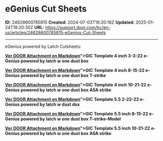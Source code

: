 # eGenius Cut Sheets

**ID:** 24628600785815
**Created:** 2024-07-03T16:20:16Z
**Updated:** 2025-01-24T19:20:30Z
**URL:** https://support.door.com/hc/en-us/articles/24628600785815-eGenius-Cut-Sheets

---

<p>eGenius powered by Latch Cutsheets:</p>
<p><strong><span class="wysiwyg-underline"><a href="https://support.door.com/hc/article_attachments/24628318555031

> 📄 **Contenido extraído:** [Ver DOOR Attachment en Markdown](./24628318555031_DOOR_Attachment_extracted.md)">GIC Template 4 inch 3-3-22 e-Genius powered by latch w one dust box</a></span></strong></p>
<p><strong><span class="wysiwyg-underline"><a href="https://support.door.com/hc/article_attachments/24628304830743

> 📄 **Contenido extraído:** [Ver DOOR Attachment en Markdown](./24628304830743_DOOR_Attachment_extracted.md)">GIC Template 4 inch 8-15-22 e-Genius powered by latch w one dust box T-strike</a></span></strong></p>
<p><strong><span class="wysiwyg-underline"><a href="https://support.door.com/hc/article_attachments/24628304827799

> 📄 **Contenido extraído:** [Ver DOOR Attachment en Markdown](./24628304827799_DOOR_Attachment_extracted.md)">GIC Template 4 inch 10-21-22 e-Genius powered by latch w one dust box ASA strike</a></span></strong></p>
<p><strong><span class="wysiwyg-underline"><a href="https://support.door.com/hc/article_attachments/24628304823191

> 📄 **Contenido extraído:** [Ver DOOR Attachment en Markdown](./24628304823191_DOOR_Attachment_extracted.md)">GIC Template 5.5 2-22-22 e-Genius powered by latch w dust dox</a></span></strong></p>
<p><strong><span class="wysiwyg-underline"><a href="https://support.door.com/hc/article_attachments/24628304817559

> 📄 **Contenido extraído:** [Ver DOOR Attachment en Markdown](./24628304817559_DOOR_Attachment_extracted.md)">GIC Template 5.5 inch 8-15-22 e-Genius powered by latch w one dust box T-strike-Model</a></span></strong></p>
<p><strong><span class="wysiwyg-underline"><a href="https://support.door.com/hc/article_attachments/24628304837655

> 📄 **Contenido extraído:** [Ver DOOR Attachment en Markdown](./24628304837655_DOOR_Attachment_extracted.md)">GIC Template 5.5 inch 10-21-22 e-Genius powered by latch w one dust box ASA strike</a></span></strong></p>
